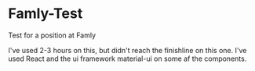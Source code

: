 # Famly-Test
Test for a position at Famly

I've used 2-3 hours on this, but didn't reach the finishline on this one.
I've used React and the ui framework material-ui on some af the components.
